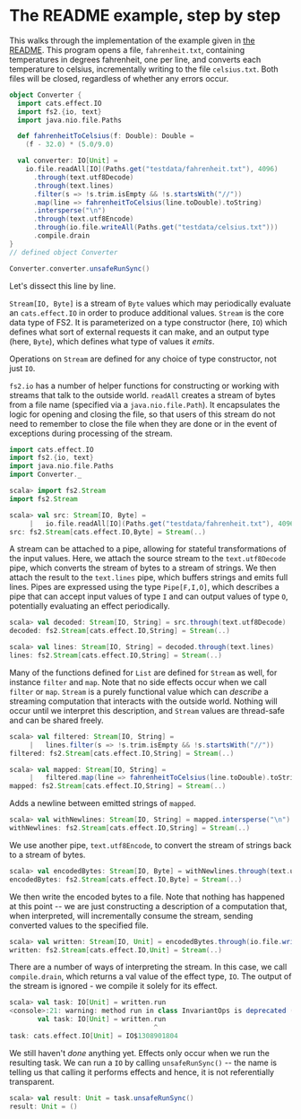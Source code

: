 # The README example, step by step

This walks through the implementation of the example given in [the README](../README.md). This program opens a file, `fahrenheit.txt`, containing temperatures in degrees fahrenheit, one per line, and converts each temperature to celsius, incrementally writing to the file `celsius.txt`. Both files will be closed, regardless of whether any errors occur.

```scala
object Converter {
  import cats.effect.IO
  import fs2.{io, text}
  import java.nio.file.Paths

  def fahrenheitToCelsius(f: Double): Double =
    (f - 32.0) * (5.0/9.0)

  val converter: IO[Unit] =
    io.file.readAll[IO](Paths.get("testdata/fahrenheit.txt"), 4096)
      .through(text.utf8Decode)
      .through(text.lines)
      .filter(s => !s.trim.isEmpty && !s.startsWith("//"))
      .map(line => fahrenheitToCelsius(line.toDouble).toString)
      .intersperse("\n")
      .through(text.utf8Encode)
      .through(io.file.writeAll(Paths.get("testdata/celsius.txt")))
      .compile.drain
}
// defined object Converter

Converter.converter.unsafeRunSync()
```

Let's dissect this line by line.

`Stream[IO, Byte]` is a stream of `Byte` values which may periodically evaluate an `cats.effect.IO` in order to produce additional values. `Stream` is the core data type of FS2. It is parameterized on a type constructor (here, `IO`) which defines what sort of external requests it can make, and an output type (here, `Byte`), which defines what type of values it _emits_.

Operations on `Stream` are defined for any choice of type constructor, not just `IO`.

`fs2.io` has a number of helper functions for constructing or working with streams that talk to the outside world. `readAll` creates a stream of bytes from a file name (specified via a `java.nio.file.Path`). It encapsulates the logic for opening and closing the file, so that users of this stream do not need to remember to close the file when they are done or in the event of exceptions during processing of the stream.

```scala
import cats.effect.IO
import fs2.{io, text}
import java.nio.file.Paths
import Converter._
```

```scala
scala> import fs2.Stream
import fs2.Stream

scala> val src: Stream[IO, Byte] =
     |   io.file.readAll[IO](Paths.get("testdata/fahrenheit.txt"), 4096)
src: fs2.Stream[cats.effect.IO,Byte] = Stream(..)
```

A stream can be attached to a pipe, allowing for stateful transformations of the input values. Here, we attach the source stream to the `text.utf8Decode` pipe, which converts the stream of bytes to a stream of strings. We then attach the result to the `text.lines` pipe, which buffers strings and emits full lines. Pipes are expressed using the type `Pipe[F,I,O]`, which describes a pipe that can accept input values of type `I` and can output values of type `O`, potentially evaluating an effect periodically.

```scala
scala> val decoded: Stream[IO, String] = src.through(text.utf8Decode)
decoded: fs2.Stream[cats.effect.IO,String] = Stream(..)

scala> val lines: Stream[IO, String] = decoded.through(text.lines)
lines: fs2.Stream[cats.effect.IO,String] = Stream(..)
```

Many of the functions defined for `List` are defined for `Stream` as well, for instance `filter` and `map`. Note that no side effects occur when we call `filter` or `map`. `Stream` is a purely functional value which can _describe_ a streaming computation that interacts with the outside world. Nothing will occur until we interpret this description, and `Stream` values are thread-safe and can be shared freely.

```scala
scala> val filtered: Stream[IO, String] =
     |   lines.filter(s => !s.trim.isEmpty && !s.startsWith("//"))
filtered: fs2.Stream[cats.effect.IO,String] = Stream(..)

scala> val mapped: Stream[IO, String] =
     |   filtered.map(line => fahrenheitToCelsius(line.toDouble).toString)
mapped: fs2.Stream[cats.effect.IO,String] = Stream(..)
```

Adds a newline between emitted strings of `mapped`.

```scala
scala> val withNewlines: Stream[IO, String] = mapped.intersperse("\n")
withNewlines: fs2.Stream[cats.effect.IO,String] = Stream(..)
```

We use another pipe, `text.utf8Encode`, to convert the stream of strings back to a stream of bytes.

```scala
scala> val encodedBytes: Stream[IO, Byte] = withNewlines.through(text.utf8Encode)
encodedBytes: fs2.Stream[cats.effect.IO,Byte] = Stream(..)
```

We then write the encoded bytes to a file. Note that nothing has happened at this point -- we are just constructing a description of a computation that, when interpreted, will incrementally consume the stream, sending converted values to the specified file.

```scala
scala> val written: Stream[IO, Unit] = encodedBytes.through(io.file.writeAll(Paths.get("testdata/celsius.txt")))
written: fs2.Stream[cats.effect.IO,Unit] = Stream(..)
```

There are a number of ways of interpreting the stream. In this case, we call `compile.drain`, which returns a val value of the effect type, `IO`. The output of the stream is ignored - we compile it solely for its effect.

```scala
scala> val task: IO[Unit] = written.run
<console>:21: warning: method run in class InvariantOps is deprecated (since 0.10.0): Use compile.drain instead
       val task: IO[Unit] = written.run
                                    ^
task: cats.effect.IO[Unit] = IO$1308901804
```

We still haven't *done* anything yet. Effects only occur when we run the resulting task. We can run a `IO` by calling `unsafeRunSync()` -- the name is telling us that calling it performs effects and hence, it is not referentially transparent.

```scala
scala> val result: Unit = task.unsafeRunSync()
result: Unit = ()
```
